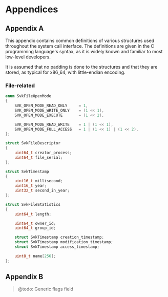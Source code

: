 # Appendices

## Appendix A

This appendix  contains common definitions of various  structures used
throughout the system call interface. The definitions are given in the
C programming language's syntax, as it is widely known and familiar to
most low-level developers.

It is assumed that no padding is  done to the structures and that they
are stored, as typical for x86_64, with little-endian encoding.

### File-related

```C
enum SvkFileOpenMode
{
    SVK_OPEN_MODE_READ_ONLY     = 1,
    SVK_OPEN_MODE_WRITE_ONLY    = (1 << 1),
    SVK_OPEN_MODE_EXECUTE       = (1 << 2),

    SVK_OPEN_MODE_READ_WRITE    = 1 | (1 << 1),
    SVK_OPEN_MODE_FULL_ACCESS   = 1 | (1 << 1) | (1 << 2),
};

struct SvkFileDescriptor
{
    uint64_t creator_process;
    uint64_t file_serial;
};

struct SvkTimestamp
{
    uint16_t millisecond;
    uint16_t year;
    uint32_t second_in_year;
};

struct SvkFileStatistics
{
    uint64_t length;

    uint64_t owner_id;
    uint64_t group_id;

    struct SvkTimestamp creation_timestamp;
    struct SvkTimestamp modification_timestamp;
    struct SvkTimestamp access_timestamp;

    uint8_t name[256];
};
```

## Appendix B

> @todo: Generic flags field
